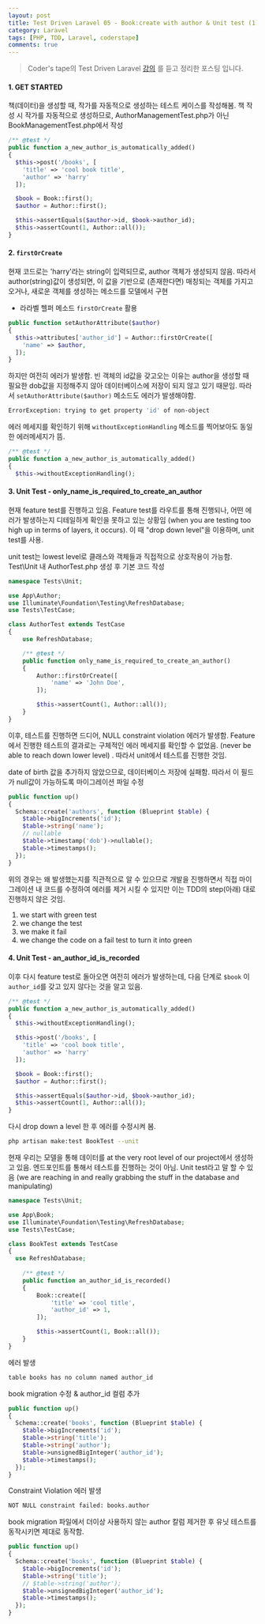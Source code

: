 ```yaml
---
layout: post
title: Test Driven Laravel 05 - Book:create with author & Unit test (1)
category: Laravel
tags: [PHP, TDD, Laravel, coderstape]
comments: true
---
```


> Coder's tape의 Test Driven Laravel [강의](https://www.youtube.com/playlist?list=PLpzy7FIRqpGAbkfdxo1MwOS9xjG3O3z1y) 를 듣고 정리한 포스팅 입니다.

#### 1. GET STARTED

책(데이터)을 생성할 때, 작가를 자동적으로 생성하는 테스트 케이스를 작성해봄. 책 작성 시 작가를 자동적으로 생성하므로, AuthorManagementTest.php가 아닌 BookManagementTest.php에서 작성

```php
/** @test */
public function a_new_author_is_automatically_added()
{
  $this->post('/books', [
    'title' => 'cool book title',
    'author' => 'harry'
  ]);

  $book = Book::first();
  $author = Author::first();

  $this->assertEquals($author->id, $book->author_id);
  $this->assertCount(1, Author::all());
}
```



#### 2. `firstOrCreate`

현재 코드로는 'harry'라는 string이 입력되므로, author 객체가 생성되지 않음. 따라서 author(string)값이 생성되면, 이 값을 기반으로 (존재한다면) 매칭되는 객체를 가지고 오거나, 새로운 객체를 생성하는 메소드를 모델에서 구현 

- 라라벨 헬퍼 메소드 `firstOrCreate` 활용

```php
public function setAuthorAttribute($author)
{
  $this->attributes['author_id'] = Author::firstOrCreate([
    'name' => $author,
  ]);
}
```



하지만 여전히 에러가 발생함. 빈 객체의 id값을 갖고오는 이유는 author을 생성할 때 필요한 dob값을 지정해주지 않아 데이터베이스에 저장이 되지 않고 있기 때문임. 따라서 `setAuthorAttribute($author)` 메소드도 에러가 발생해야함.

```bash
ErrorException: trying to get property 'id' of non-object
```



에러 메세지를 확인하기 위해 `withoutExceptionHandling` 메소드를 찍어보아도 동일한 에러메세지가 뜸.

```php
/** @test */
public function a_new_author_is_automatically_added()
{
  $this->withoutExceptionHandling();
```



#### 3. Unit Test - only_name_is_required_to_create_an_author

 현재 feature test를 진행하고 있음. Feature test를 라우트를 통해 진행되나, 어떤 에러가 발생하는지 디테일하게 확인을 못하고 있는 상황임 (when you are testing too high up in terms of layers, it occurs). 이 때 "drop down level"을 이용하며, unit test를 사용.

unit test는 lowest level로 클래스와 객체들과 직접적으로 상호작용이 가능함. Test\Unit 내 AuthorTest.php 생성 후 기본 코드 작성

```php
namespace Tests\Unit;

use App\Author;
use Illuminate\Foundation\Testing\RefreshDatabase;
use Tests\TestCase;

class AuthorTest extends TestCase
{
    use RefreshDatabase;

    /** @test */
    public function only_name_is_required_to_create_an_author()
    {
        Author::firstOrCreate([
            'name' => 'John Doe',
        ]);

        $this->assertCount(1, Author::all());
    }
}
```

이후, 테스트를 진행하면 드디어, NULL constraint violation 에러가 발생함. Feature에서 진행한 테스트의 결과로는 구체적인 에러 메세지를 확인할 수 없었음. (never be able to reach down lower level) . 따라서 unit에서 테스트를 진행한 것임.

date of birth 값을 추가하지 않았으므로, 데이터베이스 저장에 실패함. 따라서 이 필드가 null값이 가능하도록 마이그레이션 파일 수정

```php
public function up()
{
  Schema::create('authors', function (Blueprint $table) {
    $table->bigIncrements('id');
    $table->string('name');
    // nullable
    $table->timestamp('dob')->nullable();
    $table->timestamps();
  });
}
```



위의 경우는 왜 발생했는지를 직관적으로 알 수 있으므로 개발을 진행하면서 직접 마이그레이션 내 코드를 수정하여 에러를 제거 시킬 수 있지만 이는 TDD의 step(아래) 대로 진행하지 않은 것임.

1. we start with green test
2. we change the test
3. we make it fail
4. we change the code on a fail test to turn it into green



#### 4. Unit Test - an_author_id_is_recorded

이후 다시 feature test로 돌아오면 여전히 에러가 발생하는데, 다음 단계로 `$book` 이 `author_id`를 갖고 있지 않다는 것을 알고 있음.

```php
/** @test */
public function a_new_author_is_automatically_added()
{
  $this->withoutExceptionHandling();

  $this->post('/books', [
    'title' => 'cool book title',
    'author' => 'harry'
  ]);

  $book = Book::first();
  $author = Author::first();

  $this->assertEquals($author->id, $book->author_id);
  $this->assertCount(1, Author::all());
}
```



다시 drop down a level 한 후 에러를 수정시켜 봄.

```bash
php artisan make:test BookTest --unit
```



현재 우리는 모델을 통해 데이터를 at the very root level of our project에서 생성하고 있음. 엔드포인트를 통해서 테스트를 진행하는 것이 아님. Unit test라고 말 할 수 있음 (we are reaching in and really grabbing the stuff in the database and manipulating)

```php
namespace Tests\Unit;

use App\Book;
use Illuminate\Foundation\Testing\RefreshDatabase;
use Tests\TestCase;

class BookTest extends TestCase
{
  use RefreshDatabase;
  
    /** @test */
    public function an_author_id_is_recorded()
    {
        Book::create([
            'title' => 'cool title',
            'author_id' => 1,
        ]);

        $this->assertCount(1, Book::all());
    }
}
```



에러 발생

```bash
table books has no column named author_id 
```



book migration 수정 & author_id 컬럼 추가

```php
public function up()
{
  Schema::create('books', function (Blueprint $table) {
    $table->bigIncrements('id');
    $table->string('title');
    $table->string('author');
    $table->unsignedBigInteger('author_id');
    $table->timestamps();
  });
}
```



Constraint Violation 에러 발생

```bash
NOT NULL constraint failed: books.author 
```



book migration 파일에서 더이상 사용하지 않는 author 칼럼 제거한 후 유닛 테스트를 동작시키면 제대로 동작함.

```php
public function up()
{
  Schema::create('books', function (Blueprint $table) {
    $table->bigIncrements('id');
    $table->string('title');
    // $table->string('author');
    $table->unsignedBigInteger('author_id');
    $table->timestamps();
  });
}
```

